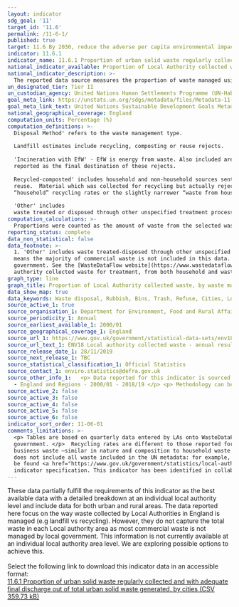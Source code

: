 ```yaml
---
layout: indicator
sdg_goal: '11'
target_id: '11.6'
permalink: /11-6-1/
published: true
target: 11.6 By 2030, reduce the adverse per capita environmental impact of cities, including by paying special attention to air quality and municipal and other waste management
indicator: 11.6.1
indicator_name: 11.6.1 Proportion of urban solid waste regularly collected and with adequate final discharge out of total urban solid waste generated, by cities
national_indicator_available: Proportion of Local Authority collected waste in England, by waste management type
national_indicator_description: >-
  The reported data source measures the proportion of waste managed using each management type. This is disaggregated by English Region and Local Authority. This source has been identifed as an appropriate proxy for this indicator in collaboration with the topic expert.
un_designated_tier: Tier II
un_custodian_agency: United Nations Human Settlements Programme (UN-Habitat), United Nations Statistics Division (UNSD)
goal_meta_link: https://unstats.un.org/sdgs/metadata/files/Metadata-11-06-01.pdf
goal_meta_link_text: United Nations Sustainable Development Goals Metadata (PDF 256 KB)
national_geographical_coverage: England
computation_units: Percentage (%)
computation_definitions: >-
  Disposal Method' refers to the waste management type.
  
  Landfill estimates include recycling, composting or reuse rejects. 
  
  'Incineration with EfW' - EfW is energy from waste. Also included are amounts rejected for recycling, composting or reuse where incineration with EfW is
  reported as the final destination of these rejects. 
  
  Recycled-composted' includes household and non-household sources sent for recycling or for centralised composting; home composting estimates are not included in this total.  It also includes small amounts of materials sent for
  reuse.  Material which was collected for recycling but actually rejected at collection, by the MRF or at the gate of a recycling reprocessor is excluded. The percentage of waste recycled shown above relate to all Local Authority collected waste and so are different to local authority
  “household” recycling rates or the slightly narrower “waste from household” definitions.  The [Annual Results tables](https://www.gov.uk/government/statistics/local-authority-collected-waste-management-annual-results) provide further statistics and detail on these.
  
  'Other' includes
  waste treated or disposed through other unspecified treatment processes as well as process and moisture loss.
computation_calculations: >-
  Proportions were counted as the amount of waste from the selected waste disposal method in each local authority or region divided by the total amount of waste collected in that local authority or region. The percentage was then calculated by multiplying proportion by 100.
reporting_status: complete
data_non_statistical: false
data_footnote: >-
  1. 'Other' includes waste treated-disposed through other unspecified treatment processes as well as process and moisture loss. Process and moisture loss may lead to negative values being reported. 2.  Data reported relates only to Local Authority (LA) collected and managed waste, this
  means the majority of commercial waste is not included in this data. 3. Tables are based on quarterly data entered by local authorities onto WasteDataFlow. WasteDataFlow is a web-based system for the reporting of collection and disposal of waste by Local Authority’s to central
  government. See the [WasteDataFlow website](https://www.wastedataflow.org/home.aspx). 4. This data is published annually on a financial year basis. 5. Recycling rates shown here are different to those reported for indicator 12.5.1.  This is because this data relates to all local
  authority collected waste for treatment, from both household and waste not from households.
graph_type: line
graph_title: Proportion of Local Authority collected waste, by waste management type
data_show_map: true
data_keywords: Waste disposal, Rubbish, Bins, Trash, Refuse, Cities, Local Authorities, LA, Local Authority
source_active_1: true
source_organisation_1: Department for Environment, Food and Rural Affairs
source_periodicity_1: Annual
source_earliest_available_1: 2000/01
source_geographical_coverage_1: England
source_url_1: https://www.gov.uk/government/statistical-data-sets/env18-local-authority-collected-waste-annual-results-tables
source_url_text_1: ENV18 Local authority collected waste - annual results tables 
source_release_date_1: 28/11/2019
source_next_release_1: TBC
source_statistical_classification_1: Official Statistics
source_contact_1: enviro.statistics@defra.gov.uk
source_other_info_1:   <p> Data reported for this indicator is sourced from the file 'Local Authority collected waste generation from April 2000 to March 2019...', Table 2 - Management of Local Authority collected waste - England - 2014/15 - 2018/19 and Table 2a - Management of Local Authority collected waste
  - England and Regions - 2000/01 - 2018/19 </p> <p> Methodology can be found <a href="https://www.gov.uk/government/statistics/local-authority-collected-waste-management-annual-results">here </a>
source_active_2: false
source_active_3: false
source_active_4: false
source_active_5: false
source_active_6: false
indicator_sort_order: 11-06-01
comments_limitations: >-
  <p> Tables are based on quarterly data entered by LAs onto WasteDataFlow.  This data is published annually on a financial year basis( April to March). WasteDataFlow is a web-based system for quarterly reporting on Local Authority collected waste data by local authorities to central
  government. </p>  Recycling rates are different to those reported for indicator 12.5.1 because these data relate to all local authority waste for treatment, from both household and that not from households. Local Authority Collected Waste is mostly household waste but includes some
  business waste –similar in nature and composition to household waste where collected by the local authority. Other non household waste such as that from from municipal parks etc and some non-municipal fractions such as construction and demolition waste may also be collected.  This data
  does not include all waste included in the UN metadata: for example, waste from agricultural and industrial premises, schools and hospitals, and construction sites. Sewage sludge, and faecal sludge are also not included in these data. <p> The methodology document for the data source can
  be found <a href="https://www.gov.uk/government/statistics/local-authority-collected-waste-management-annual-results">here </a> This indicator is being used as an approximation of the UN SDG Indicator. Where possible, we will work to identify or develop UK data to meet the global
  indicator specification. This indicator has been identified in collaboration with topic experts.
---
```

These data partially fulfill the requirements of this indicator as the best available data with a detailed breakdown at an individual local authority level and include data for both urban and rural areas. The data reported here focus on the way waste collected by Local Authorities in England is managed (e.g landfill vs recycling). However, they do not capture the total waste in each Local authority area as most commercial waste is not managed by local government. This information is not currently available at an individual local authority area level. We are exploring possible options to achieve this. <br><br>Select the following link to download this indicator data in an accessible format:<br>[11.6.1 Proportion of urban solid waste regularly collected and with adequate final discharge out of total urban solid waste generated, by cities (CSV 359.73 kB)](https://sustainabledevelopment-uk.github.io/sdg-data/data/11-6-1.csv)